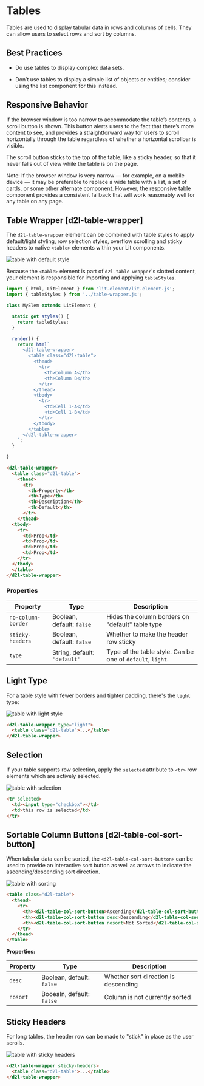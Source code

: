 # Tables

Tables are used to display tabular data in rows and columns of cells. They can allow users to select rows and sort by columns.

## Best Practices
<!-- docs: start best practices -->
<!-- docs: start dos -->
* Do use tables to display complex data sets.
<!-- docs: end dos -->

<!-- docs: start donts -->
* Don’t use tables to display a simple list of objects or entities; consider using the list component for this instead.
<!-- docs: end donts -->
<!-- docs: end best practices -->

## Responsive Behavior
If the browser window is too narrow to accommodate the table’s contents, a scroll button is shown. This button alerts users to the fact that there’s more content to see, and provides a straightforward way for users to scroll horizontally through the table regardless of whether a horizontal scrollbar is visible.

The scroll button sticks to the top of the table, like a sticky header, so that it never falls out of view while the table is on the page.

Note: If the browser window is very narrow — for example, on a mobile device — it may be preferable to replace a wide table with a list, a set of cards, or some other alternate component. However, the responsive table component provides a consistent fallback that will work reasonably well for any table on any page.

## Table Wrapper [d2l-table-wrapper]

The `d2l-table-wrapper` element can be combined with table styles to apply default/light styling, row selection styles, overflow scrolling and sticky headers to native `<table>` elements within your Lit components.

<!-- docs: start hidden content -->
![table with default style](./screenshots/default.png?raw=true)
<!-- docs: end hidden content -->

Because the `<table>` element is part of `d2l-table-wrapper`'s slotted content, your element is responsible for importing and applying `tableStyles`.

```javascript
import { html, LitElement } from 'lit-element/lit-element.js';
import { tableStyles } from '../table-wrapper.js';

class MyElem extends LitElement {

  static get styles() {
    return tableStyles;
  }

  render() {
    return html`
      <d2l-table-wrapper>
        <table class="d2l-table">
          <thead>
            <tr>
              <th>Column A</th>
              <th>Column B</th>
            </tr>
          </thead>
          <tbody>
            <tr>
              <td>Cell 1-A</td>
              <td>Cell 1-B</td>
            </tr>
          </tbody>
        </table>
      </d2l-table-wrapper>
    `;
  }

}
```

<!-- docs: demo live name:d2l-table-wrapper -->
```html
<d2l-table-wrapper>
  <table class="d2l-table">
    <thead>
      <tr>
        <th>Property</th>
        <th>Type</th>
        <th>Description</th>
        <th>Default</th>
      </tr>
    </thead>
  <tbody>
    <tr>
      <td>Prop</td>
      <td>Prop</td>
      <td>Prop</td>
      <td>Prop</td>
    </tr>
  </tbody>
  </table>
</d2l-table-wrapper>
```

<!-- docs: start hidden content -->
### Properties

| Property | Type | Description |
|--|--|--|
| `no-column-border` | Boolean, default: `false` | Hides the column borders on "default" table type |
| `sticky-headers` | Boolean, default: `false` | Whether to make the header row sticky |
| `type` | String, default: `'default'` | Type of the table style. Can be one of  `default`, `light`. |

## Light Type

For a table style with fewer borders and tighter padding, there's the `light` type:

![table with light style](./screenshots/light.png?raw=true)

```html
<d2l-table-wrapper type="light">
  <table class="d2l-table">...</table>
</d2l-table-wrapper>
```
<!-- docs: end hidden content -->

## Selection

If your table supports row selection, apply the `selected` attribute to `<tr>` row elements which are actively selected.

![table with selection](./screenshots/selection.gif?raw=true)

```html
<tr selected>
  <td><input type="checkbox"></td>
  <td>this row is selected</td>
</tr>
```

## Sortable Column Buttons [d2l-table-col-sort-button]

When tabular data can be sorted, the `<d2l-table-col-sort-button>` can be used to provide an interactive sort button as well as arrows to indicate the ascending/descending sort direction.

<!-- docs: start hidden content -->
![table with sorting](./screenshots/sorting.gif?raw=true)
<!-- docs: end hidden content -->

<!-- docs: demo live name:d2l-table-col-sort-button -->
```html
<table class="d2l-table">
  <thead>
    <tr>
      <th><d2l-table-col-sort-button>Ascending</d2l-table-col-sort-button></th>
      <th><d2l-table-col-sort-button desc>Descending</d2l-table-col-sort-button></th>
      <th><d2l-table-col-sort-button nosort>Not Sorted</d2l-table-col-sort-button></th>
    </tr>
  </thead>
</table>
```

**Properties:**

| Property | Type | Description |
|--|--|--|
| `desc` | Boolean, default: `false` | Whether sort direction is descending |
| `nosort` | Booealn, default: `false` | Column is not currently sorted |

<!-- docs: start hidden content -->
## Sticky Headers

For long tables, the header row can be made to "stick" in place as the user scrolls.

![table with sticky headers](./screenshots/sticky.gif?raw=true)

```html
<d2l-table-wrapper sticky-headers>
  <table class="d2l-table">...</table>
</d2l-table-wrapper>
```
<!-- docs: end hidden content -->
